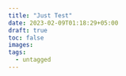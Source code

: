 ```yaml
---
title: "Just Test"
date: 2023-02-09T01:18:29+05:00
draft: true
toc: false
images:
tags:
  - untagged
---
```


